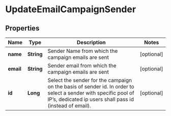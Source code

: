 
# UpdateEmailCampaignSender

## Properties
Name | Type | Description | Notes
------------ | ------------- | ------------- | -------------
**name** | **String** | Sender Name from which the campaign emails are sent |  [optional]
**email** | **String** | Sender email from which the campaign emails are sent |  [optional]
**id** | **Long** | Select the sender for the campaign on the basis of sender id. In order to select a sender with specific pool of IP’s, dedicated ip users shall pass id (instead of email). |  [optional]



